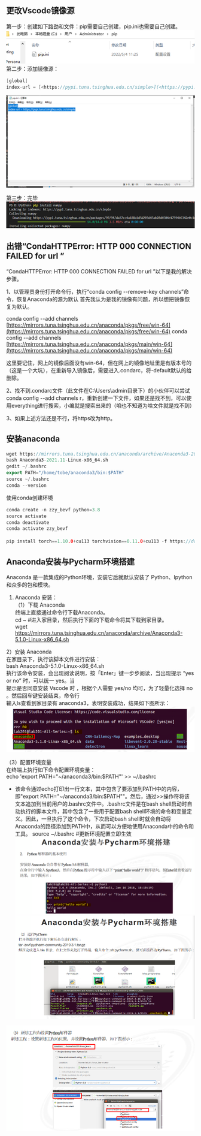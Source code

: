 ## 更改Vscode镜像源
第一步：创建如下路劲和文件：pip需要自己创建，pip.ini也需要自己创建。
![](./photo/1.png)
第二步：添加镜像源：

```cpp
[global]
index-url = [<https://pypi.tuna.tsinghua.edu.cn/simple>](<https://pypi.tuna.tsinghua.edu.cn/simple>)
```
![](./photo/2.png)

第三步：完毕
![](./photo/3.png)



## 出错“CondaHTTPError: HTTP 000 CONNECTION FAILED for url ”
“CondaHTTPError: HTTP 000 CONNECTION FAILED for url ”以下是我的解决步骤。

1、以管理员身份打开命令行，执行“conda config --remove-key channels”命令，恢复Anaconda的源为默认 首先我认为是我的镜像有问题，所以想把镜像恢复为默认。

conda config --add channels [](https://mirrors.tuna.tsinghua.edu.cn/anaconda/pkgs/free/win-64)[https://mirrors.tuna.tsinghua.edu.cn/anaconda/pkgs/free/win-64](https://mirrors.tuna.tsinghua.edu.cn/anaconda/pkgs/free/win-64) conda config --add channels [](https://mirrors.tuna.tsinghua.edu.cn/anaconda/pkgs/main/win-64)[https://mirrors.tuna.tsinghua.edu.cn/anaconda/pkgs/main/win-64](https://mirrors.tuna.tsinghua.edu.cn/anaconda/pkgs/main/win-64)

这里要记住，网上的镜像后面没有win-64，但在网上的镜像地址里是有版本号的（这是一个大坑），在重新导入镜像后，需要进入.condarc，将-default默认的给删除。

2、找不到.condarc文件（此文件在C:\Users\admin目录下）的小伙伴可以尝试conda config --add channels r，重新创建一下文件，如果还是找不到，可以使用everything进行搜索，小编就是搜索出来的（咱也不知道为啥文件就是找不到）

3、如果上述方法还是不行，将https改为http。


## 安装anaconda
```cpp
wget https://mirrors.tuna.tsinghua.edu.cn/anaconda/archive/Anaconda3-2021.11-Linux-x86_64.sh
bash Anaconda3-2021.11-Linux-x86_64.sh
gedit ~/.bashrc
export PATH="/home/tobe/anaconda3/bin:$PATH"
source ~/.bashrc
conda --version
```

使用conda创建环境

```cpp
conda create -n zzy_bevf python=3.8
source activate
conda deactivate
conda activate zzy_bevf

pip install torch==1.10.0+cu113 torchvision==0.11.0+cu113 -f https://download.pytorch.org/whl/torch_stable.html
```
## Anaconda安装与Pycharm环境搭建
Anaconda 是一款集成的Python环境，安装它后就默认安装了 Python、Ipython 和众多的包和模块。  
1. Anaconda 安装：  
（1）下载 Anaconda  
终端上直接通过命令行下载Anaconda。  
cd ~ #进入家目录，然后执行下面的下载命令将其下载到家目录。  
wget https://mirrors.tuna.tsinghua.edu.cn/anaconda/archive/Anaconda3-5.1.0-Linux-x86_64.sh
  
2）安装 Anaconda  
在家目录下，执行该脚本文件进行安装：  
bash Anaconda3-5.1.0-Linux-x86_64.sh  
执行该命令安装，会出现阅读说明，按「Enter」键一步步阅读，当出现提示 “yes or no” 时，可以统一 yes。当  
提示是否同意安装 Vscode 时 ，根据个人需要 yes/no 均可，为了轻量化选择 no 。然后回车键安装结束，命令行  
输入ls查看到家目录有 anaconda3，表明安装成功，结果如下图所示：  
![](./photo/4.png)

（3）配置环境变量  
在终端上执行如下命令配置环境变量：  
echo 'export PATH="~/anaconda3/bin:$PATH"' >> ~/.bashrc 
- 该命令通过echo打印出一行文本，其中包含了要添加到PATH中的内容，即"export PATH="~/anaconda3/bin:$PATH""。然后，通过>>操作符将该文本追加到当前用户的.bashrc文件中。.bashrc文件是在bash shell启动时自动执行的脚本文件，其中包含了一些用于配置bash shell环境的命令和变量定义。因此，一旦执行了这个命令，下次启动bash shell时就会自动将Anaconda的路径添加到PATH中，从而可以方便地使用Anaconda中的命令和工具。
source ~/.bashrc #更新环境配置立即生效
![](./photo/5.png)
![](./photo/6.png)

![](./photo/7.png)